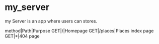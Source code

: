 # my_server

my Server is an app where users can stores.

method|Path|Purpose
GET|/|Homepage
GET|/places|Places index page
GET|*|404 page